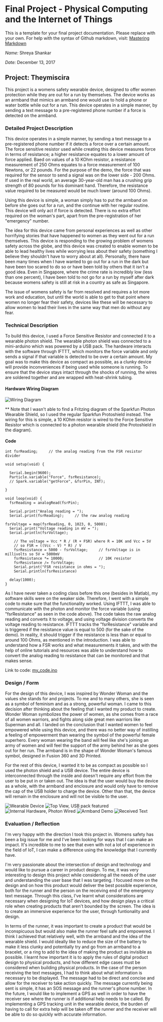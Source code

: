 # Final Project - Physical Computing and the Internet of Things

This is a template for your final project documentation.  Please replace <content like this> with your own.  For help with the syntax of Github markdown, visit: [Mastering Markdown](https://guides.github.com/features/mastering-markdown/)

*Name:*  Shreya Shankar

*Date:* December 13, 2017

## Project: Theymiscira 

This project is a womens safety wearable device, designed to offer women protection while they are out for a run by themselves. The device works as an armband that mimics an armband one would use to hold a phone or water bottle while out for a run. This device operates in a simple manner, by sending a text message to a pre-registered phone number if a force is detected on the armband. 

### Detailed Project Description

This device operates in a simple manner, by sending a text message to a pre-registered phone number if it detects a force over a certain amount. The force sensitive resistor used while creating this device measures force in terms of resistance; a higher resistance equates to a lower amount of force applied. Baed on values of a 10 KOhm resistor, a resistance measurement of 250 Ohms equates to a force measurement of 100 Newtons, or 22 pounds. For the purpose of the demo, the force that was required for the sensor to send a signal was on the lower side - 200 Ohms. If used in the real world, an average 30-year-old man has a crushing grip strength of 80 pounds for his dominant hand. Therefore, the resistance value required to be measured would be much lower (around 100 Ohms). 

Using this device is simple, a woman simply has to put the armband on before she goes out for a run, and the continue with her regular routine. This device will only act if force is detected. There is no extra effort required on the woman's part, apart from the pre-registration of her "emergency" number. 

The idea for this device came from personal experiences as well as other horrifying stories that have happened to women as they went out for a run themselves. This device is responding to the growing problem of womens safety across the globe, and this device was created to enable women to be able to lead healthy lives while worrying less about their safety (something I believe they shouldn't have to worry about at all). Personally, there have been many times when I have wanted to go out for a run in the dark but have been too scared to do so or have been told by others that it isn't a good idea. Even in Singapore, where the crime rate is incredibly low (less than one percent), I have been told to not go for a run by myself after dark because womens safety is still at risk in a country as safe as Singapore. 

The issue of womens safety is far from resolved and requires a lot more work and education, but until the world is able to get to that point where women no longer fear their safety, devices like these will be necessary to allow women to lead their lives in the same way that men do without any fear. 

### Technical Description

To build this device, I used a Force Sensitive Resistor and connected it to a wearable photon shield. The wearable photon shield was connected to a mini-arduino which was powered by a USB pack. The hardware interacts with the software through IFTTT, which monitors the force variable and only sends a signal if that variable is detected to be over a certain amount. My goal was to make this device as compact as possible, as a clunky device will provide inconveniences if being used while someone is running. To ensure that the device stays intact through the shocks of running, the wires are soldered together and are wrapped with heat-shrink tubing. 

#### Hardware Wiring Diagram

![Wiring Diagram](images/WiringFinal.png)

** Note that I wasn't able to find a Fritzing diagram of the Sparkfun Photon Wearable Shield, so I used the regular Sparkfun Protoshield instead. The wiring for this is simple, a 10 KOhm resistor is wired to the Force Sensitive Resistor which is connected to a photon wearable shield (the Protoshield in the diagram). 

#### Code

```int fsrPin = 0;     // the FSR and 10K pulldown are connected to a0
int fsrReading;     // the analog reading from the FSR resistor divider
 
void setup(void) {

  Serial.begin(9600);   
  Particle.variable("Force", fsrResistance);
  // Spark.variable("getForce", &fsrPin, INT);

}
 
void loop(void) {
  fsrReading = analogRead(fsrPin);  
 
  Serial.print("Analog reading = ");
  Serial.print(fsrReading);     // the raw analog reading
  
fsrVoltage = map(fsrReading, 0, 1023, 0, 5000);
  Serial.print("Voltage reading in mV = ");
  Serial.println(fsrVoltage);  
 
    // The voltage = Vcc * R / (R + FSR) where R = 10K and Vcc = 5V
    // so FSR = ((Vcc - V) * R) / V       
    fsrResistance = 5000 - fsrVoltage;     // fsrVoltage is in millivolts so 5V = 5000mV
    fsrResistance *= 10000;                // 10K resistor
    fsrResistance /= fsrVoltage;
    Serial.print("FSR resistance in ohms = ");
    Serial.println(fsrResistance)
 
  delay(1000);
} 
```
As I have never taken a coding class before this one (besides in Matlab), my software skills were on the weaker side. Therefore, I went with a simple code to make sure that the functionality worked. Using IFTTT, I was able to communicate with the photon and monitor the force variable (using "fsrResistance" as seen in the code above). The code takes the raw analog reading and converts it to voltage, and using voltage division converts the voltage reading to resistance. IFTTT tracks the "fsrResistance" variable and is triggered if the resistance value is equal to 500 (for the sake of the demo). In reality, it should trigger if the resistance is less than or equal to around 100 Ohms, as mentioned in the introduction. I was able to understand how a FSR works and what measurements it takes, and with the help of online tutorials and resources was able to understand how to convert the analog reading to resistance that can be monitored and that makes sense. 

 Link to code: [my_code.ino](code/my_code.ino)  


### Design / Form

For the design of this device, I was inspired by Wonder Woman and the values she stands for and projects. To me and to many others, she is seen as a symbol of feminism and as a strong, powerful woman. I came to this decision after thinking about the feeling that I wanted my product to create. Wonder Woman symbolizes the power of women, as she comes from a race of all women warriors, and fights along side great men warriors like Superman and all. I landed on the conclusion that I wanted women to feel empowered while using this device, and there was no better way of instilling a feeling of empowerment than wearing the symbol of the powerful female superhero. Every woman wearing the band will feel like she's joining an army of women and will feel the support of the army behind her as she goes out for her run. The armband is in the shape of Wonder Woman's famous symbol, designed in Fusion 360 and 3D Printed.

For the rest of this device, I wanted it to be as compact as possible so I used the photon shield and a USB device. The entire device is interconnected through the inside and doesn't require any effort from the user to be put in or taken out. The idea is that the user would buy the device as a whole, with the armband and enclosure and would only have to remove the cap of the USB holder to charge the device. Other than that, the device will remain in the enclosure and will not be visible to the user.

![Wearable Device](images/IMG_2867.jpg)
![Top View, USB pack featured](images/IMG_2869.jpg)
![Internal Hardware, Photon Wired](images/IMG_2870.jpg)
![Armband Demo](images/IMG_2872.jpg)
![Received Text](IMG_2873.PNG)

### Evaluation / Reflection

I'm very happy with the direction I took this project in. Womens safety has been a big issue for me and I've been looking for ways that I can make an impact. It's incredible to me to see that even with not a lot of experience in the field of IoT, I can make a difference using the knowledge that I currently have. 

I'm very passionate about the intersection of design and technology and would like to pursue a career in product design. To me, it was very interesting to design this project while considering all the needs of the user and understanding the user base that I was targeting. I focused more on the design and on how this product would deliver the best possible experience, both for the runner and the person on the receiving end of the emergency text message. Through this class, I've learnt what considerations are necessary when designing for IoT devices, and how design plays a critical role when creating products that aren't bounded by the screen. The idea is to create an immersive experience for the user, through funtionality and design. 

In terms of the runner, it was important to create a product that would be inconspicuous but would also make the runner feel safe and empowered. I think I achieved that relatively well, with the armband and the idea of the wearable shield. I would ideally like to reduce the size of the battery to make it less clunky and potentially try and go from an armband to a bracelet, or a ring to add to the idea of making the product as invisible as possible. I learnt how important it is to apply the rules of digital product design to physical products, and how different edge cases must be considered when building physical products. In the case of the person receiving the text messages, I had to think about what information is necessary to be displayed. The message had to be direct and concise and allow for the receiver to take action quickly. The message currently being sent is simple, it has an SOS message and the runner's phone number. In the future, I would like to implement a GPS as well in order to have the receiver see where the runner is if additional help needs to be called. By implementing a GPS tracking unit in the wearable device, the burden of having to call for extra help will be taken off the runner and the receiver will be able to do so quickly with accurate information. 

